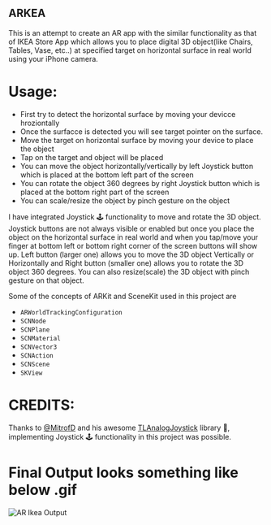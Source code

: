 ## ARKEA

This is an attempt to create an AR app with the similar functionality as that of IKEA Store App which allows you to place digital 3D object(like Chairs, Tables, Vase, etc..) at specified target on horizontal surface in real world using your iPhone camera.

# Usage:
- First try to detect the horizontal surface by moving your devicce hroziontally 
- Once the surfacce is detected you will see target pointer on the surface.
- Move the target on horizontal surface by moving your device to place the object
- Tap on the target and object will be placed
- You can move the object horizontally/vertically by left Joystick button which is placed at the bottom left part of the screen
- You can rotate the object 360 degrees by right Joystick button which is placed at the bottom right part of the screen
- You can scale/resize the object by pinch gesture on the object

I have integrated Joystick 🕹 functionality to move and rotate the 3D object. Joystick buttons are not always visible or enabled but once you place the object on the horizontal surface in real world and when you tap/move your finger at bottom left or bottom right corner of the screen buttons will show up. Left button (larger one) allows you to move the 3D object Vertically or Horizontally and Right button (smaller one) allows you to rotate the 3D object 360 degrees. You can also resize(scale) the 3D object with pinch gesture on that object.

Some of the concepts of ARKit and SceneKit used in this project are 
* ```ARWorldTrackingConfiguration```
* ```SCNNode```
* ```SCNPlane``` 
* ```SCNMaterial```
* ```SCNVector3```
* ```SCNAction```
* ```SCNScene```
* ```SKView```


# CREDITS:

Thanks to [@MitrofD](https://github.com/MitrofD) and his awesome [TLAnalogJoystick](https://github.com/MitrofD/TLAnalogJoystick) library 🤩, implementing Joystick 🕹 functionality in this project was possible.


# Final Output looks something like below .gif

![AR Ikea Output](https://github.com/DharmeshRathod712/ARKitProjects/blob/master/ARKeaApp/Output/ARKea.gif)
